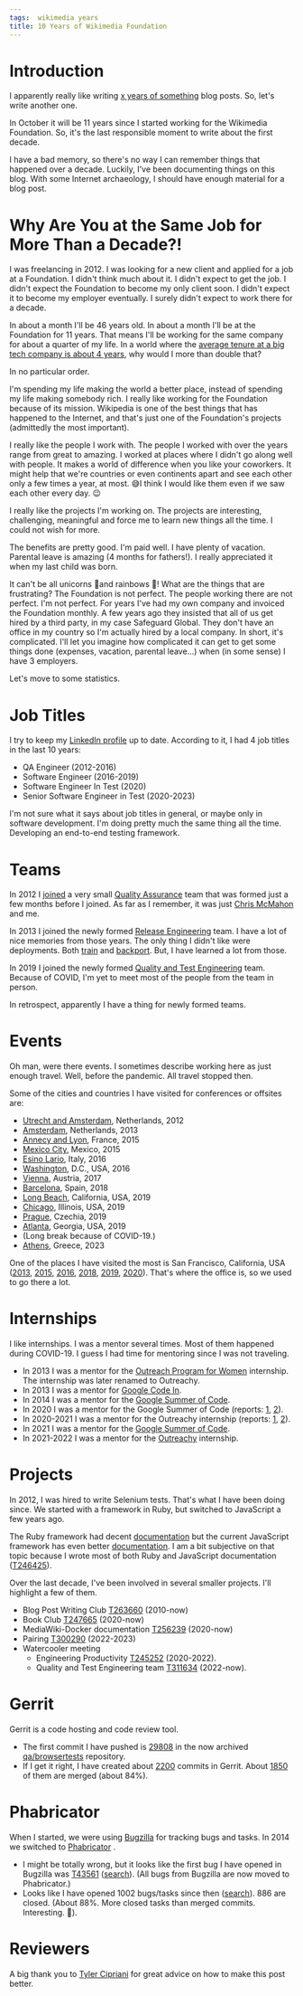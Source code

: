 ```yaml
---
tags:  wikimedia years
title: 10 Years of Wikimedia Foundation
---
```

# Introduction

I apparently really like writing [x years of something](tags/years) blog posts. So, let's write another one.

In October it will be 11 years since I started working for the Wikimedia Foundation. So, it's the last responsible moment to write about the first decade.

I have a bad memory, so there's no way I can remember things that happened over a decade. Luckily, I've been documenting things on this blog. With some Internet archaeology, I should have enough material for a blog post.

# Why Are You at the Same Job for More Than a Decade?!

I was freelancing in 2012. I was looking for a new client and applied for a job at a Foundation. I didn't think much about it. I didn't expect to get the job. I didn't expect the Foundation to become my only client soon. I didn't expect it to become my employer eventually. I surely didn't expect to work there for a decade.

In about a month I'll be 46 years old. In about a month I'll be at the Foundation for 11 years. That means I'll be working for the same company for about a quarter of my life. In a world where the [average tenure at a big tech company is about 4 years](https://stackoverflow.blog/2022/04/19/whats-the-average-tenure-of-an-engineer-at-a-big-tech-company-ep-434/), why would I more than double that?

In no particular order.

I'm spending my life making the world a better place, instead of spending my life making somebody rich. I really like working for the Foundation because of its mission. Wikipedia is one of the best things that has happened to the Internet, and that's just one of the Foundation's projects (admittedly the most important).

I really like the people I work with. The people I worked with over the years range from great to amazing. I worked at places where I didn't go along well with people. It makes a world of difference when you like your coworkers. It might help that we're countries or even continents apart and see each other only a few times a year, at most. 😅I think I would like them even if we saw each other every day. 😉

I really like the projects I'm working on. The projects are interesting, challenging, meaningful and force me to learn new things all the time. I could not wish for more.

The benefits are pretty good. I'm paid well. I have plenty of vacation. Parental leave is amazing (4 months for fathers!). I really appreciated it when my last child was born.

It can't be all unicorns 🦄and rainbows 🌈! What are the things that are frustrating? The Foundation is not perfect. The people working there are not perfect. I'm not perfect. For years I've had my own company and invoiced the Foundation monthly. A few years ago they insisted that all of us get hired by a third party, in my case Safeguard Global. They don't have an office in my country so I'm actually hired by a local company. In short, it's complicated. I'll let you imagine how complicated it can get to get some things done (expenses, vacation, parental leave...) when (in some sense) I have 3 employers.

Let's move to some statistics.

# Job Titles

I try to keep my [LinkedIn profile](https://www.linkedin.com/in/zeljkofilipin/details/experience/) up to date. According to it, I had 4 job titles in the last 10 years:

- QA Engineer (2012-2016)
- Software Engineer (2016-2019)
- Software Engineer In Test (2020)
- Senior Software Engineer in Test (2020-2023)

I'm not sure what it says about job titles in general, or maybe only in software development. I'm doing pretty much the same thing all the time. Developing an end-to-end testing framework.

# Teams

In 2012 I [joined](https://lists.wikimedia.org/hyperkitty/list/wikitech-l@lists.wikimedia.org/message/YJDDBT7TGDUC6X6EC3YXNOW3S7WOVF43/) a very small [Quality Assurance](https://www.mediawiki.org/wiki/Quality_Assurance) team that was formed just a few months before I joined. As far as I remember, it was just [Chris McMahon](https://chrismcmahonsblog.blogspot.com/) and me.

In 2013 I joined the newly formed [Release Engineering](https://www.mediawiki.org/wiki/Wikimedia_Release_Engineering_Team) team. I have a lot of nice memories from those years. The only thing I didn't like were deployments. Both [train](https://wikitech.wikimedia.org/wiki/Deployments/Train) and [backport](https://wikitech.wikimedia.org/wiki/Backport_windows). But, I have learned a lot from those.

In 2019 I joined the newly formed [Quality and Test Engineering](https://www.mediawiki.org/wiki/Wikimedia_Quality_and_Test_Engineering_Team) team. Because of COVID, I'm yet to meet most of the people from the team in person.

In retrospect, apparently I have a thing for newly formed teams.

# Events

Oh man, were there events. I sometimes describe working here as just enough travel. Well, before the pandemic. All travel stopped then.

Some of the cities and countries I have visited for conferences or offsites are:

- [Utrecht and Amsterdam](utrecht-amsterdam-2012), Netherlands, 2012
- [Amsterdam](wikimedia-hackathon-amsterdam-2013), Netherlands, 2013
- [Annecy and Lyon](wikimedia-hackathon-2015), France, 2015
- [Mexico City](wikimania-2015), Mexico, 2015
- [Esino Lario](wikimania-2016), Italy, 2016
- [Washington](washington-dc), D.C., USA, 2016
- [Vienna](wikimedia-hackathon-2017), Austria, 2017
- [Barcelona](wikimedia-hackathon-2018), Spain, 2018
- [Long Beach](long-beach), California, USA, 2019
- [Chicago](chicago-2019), Illinois, USA, 2019
- [Prague](wikimedia-hackathon-2019), Czechia, 2019
- [Atlanta](atlanta-2019), Georgia, USA, 2019
- (Long break because of COVID-19.)
- [Athens](wikimedia-hackathon-2023), Greece, 2023

One of the places I have visited the most is San Francisco, California, USA ([2013](san-francisco-2013), [2015](mediawiki-developer-summit-2015), [2016](wikimedia-developer-summit-2016), [2018](california-2018), [2019](san-francisco-2019), [2020](san-francisco-2020)). That's where the office is, so we used to go there a lot.

# Internships

I like internships. I was a mentor several times. Most of them happened during COVID-19. I guess I had time for mentoring since I was not traveling.

- In 2013 I was a mentor for the [Outreach Program for Women](outreach-program-for-women) internship. The internship was later renamed to Outreachy.
- In 2013 I was a mentor for [Google Code In](https://www.mediawiki.org/wiki/Google_Code-in/2013).
- In 2014 I was a mentor for the [Google Summer of Code](https://www.mediawiki.org/wiki/Automatic_cross-language_screenshots).
- In 2020 I was a mentor for the Google Summer of Code (reports: [1](gsoc-february-may-2020), [2](gsoc-june-august-2020)).
- In 2020-2021 I was a mentor for the Outreachy internship (reports: [1](outreachy-september-november-2020), [2](outreachy-december-march-2021)).
- In 2021 I was a mentor for the [Google Summer of Code](gsoc-2021).
- In 2021-2022 I was a mentor for the [Outreachy](outreachy-2022) internship.

# Projects

In 2012, I was hired to write Selenium tests. That's what I have been doing since. We started with a framework in Ruby, but switched to JavaScript a few years ago.

The Ruby framework had decent [documentation](https://www.mediawiki.org/wiki/Selenium/Ruby)  but the current JavaScript framework has even better [documentation](https://www.mediawiki.org/wiki/Selenium). I am a bit subjective on that topic because I wrote most of both Ruby and JavaScript documentation ([T246425](https://phabricator.wikimedia.org/T246425)).

Over the last decade, I've been involved in several smaller projects. I'll highlight a few of them.

- Blog Post Writing Club [T263660](https://phabricator.wikimedia.org/T263660)  (2010-now)
- Book Club [T247665](https://phabricator.wikimedia.org/T247665)  (2020-now)
- MediaWiki-Docker documentation [T256239](https://phabricator.wikimedia.org/T256239)  (2020-now)
- Pairing [T300290](https://phabricator.wikimedia.org/T300290)  (2022-2023)
- Watercooler meeting
  - Engineering Productivity [T245252](https://phabricator.wikimedia.org/T245252)  (2020-2022).
  - Quality and Test Engineering team [T311634](https://phabricator.wikimedia.org/T311634) (2022-now).

# Gerrit

Gerrit is a code hosting and code review tool.

- The first commit I have pushed is [29808](https://gerrit.wikimedia.org/r/c/qa/browsertests/+/29808) in the now archived [qa/browsertests](https://gerrit.wikimedia.org/g/qa/browsertests)  repository.
- If I get it right, I have created about [2200](https://gerrit.wikimedia.org/r/q/owner:zfilipin%2540wikimedia.org,2200)  commits in Gerrit. About [1850](https://gerrit.wikimedia.org/r/q/owner:zfilipin%2540wikimedia.org+is:merged,1850)  of them are merged (about 84%).

# Phabricator

When I started, we were using [Bugzilla](https://en.wikipedia.org/wiki/Bugzilla) for tracking bugs and tasks. In 2014 we switched to [Phabricator](https://phabricator.wikimedia.org/) .

- I might be totally wrong, but it looks like the first bug I have opened in Bugzilla was [T43561](https://phabricator.wikimedia.org/T43561)  ([search](https://phabricator.wikimedia.org/maniphest/query/2J8iF3Y6IO1y/#R)). (All bugs from Bugzilla are now moved to Phabricator.)
- Looks like I have opened 1002 bugs/tasks since then ([search](https://phabricator.wikimedia.org/maniphest/query/J.XhHR81XrPE/?after=342433)). 886 are closed. (About 88%. More closed tasks than merged commits. Interesting. 🤔).

# Reviewers

A big thank you to [Tyler Cipriani](https://tylercipriani.com/) for great advice on how to make this post better.
